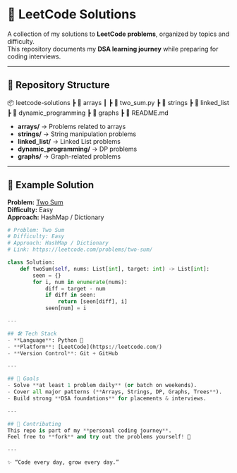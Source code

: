 # 🚀 LeetCode Solutions

A collection of my solutions to **LeetCode problems**, organized by topics and difficulty.  
This repository documents my **DSA learning journey** while preparing for coding interviews.  

---

## 📂 Repository Structure
📦 leetcode-solutions
┣ 📂 arrays
┃ ┣ 📜 two_sum.py
┣ 📂 strings
┣ 📂 linked_list
┣ 📂 dynamic_programming
┣ 📂 graphs
┣ 📜 README.md

- **arrays/** → Problems related to arrays  
- **strings/** → String manipulation problems  
- **linked_list/** → Linked List problems  
- **dynamic_programming/** → DP problems  
- **graphs/** → Graph-related problems  

---

## 🌟 Example Solution

**Problem:** [Two Sum](https://leetcode.com/problems/two-sum/)  
**Difficulty:** Easy  
**Approach:** HashMap / Dictionary  

```python
# Problem: Two Sum
# Difficulty: Easy
# Approach: HashMap / Dictionary
# Link: https://leetcode.com/problems/two-sum/

class Solution:
    def twoSum(self, nums: List[int], target: int) -> List[int]:
        seen = {}
        for i, num in enumerate(nums):
            diff = target - num
            if diff in seen:
                return [seen[diff], i]
            seen[num] = i

---

## 🛠️ Tech Stack
- **Language**: Python 🐍  
- **Platform**: [LeetCode](https://leetcode.com/)  
- **Version Control**: Git + GitHub  

---

## 🎯 Goals
- Solve **at least 1 problem daily** (or batch on weekends).  
- Cover all major patterns (**Arrays, Strings, DP, Graphs, Trees**).  
- Build strong **DSA foundations** for placements & interviews.  

---

## 🤝 Contributing
This repo is part of my **personal coding journey**.  
Feel free to **fork** and try out the problems yourself! 🚀  

---

✨ “Code every day, grow every day.”